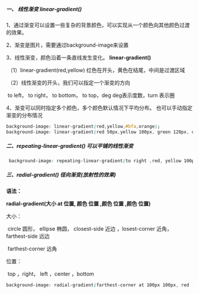 ##### 一、 线性渐变 linear-gradient()

1、通过渐变可以设置一些复杂的背景颜色，可以实现从一个颜色向其他颜色过渡的效果。

2、渐变是图片，需要通过background-image来设置

3、线性渐变，颜色沿着一条直线发生变化。 **linear-gradient()**

​       （1）linear-gradient(red,yellow) 红色在开头，黄色在结尾，中间是过渡区域

​       （2）线性渐变的开头，我们可以指定一个渐变的方向

​            to left， to right， to bottom， to top，deg deg表示度数，turn 表示圈

4、渐变可以同时指定多个颜色，多个颜色默认情况下平均分布。 也可以手动指定渐变的分布情况

```css
background-image: linear-gradient(red,yellow,#bfa,orange);
background-image: linear-gradient(red 50px,yellow 100px, green 120px, orange 200px); 
```

##### 二、repeating-linear-gradient() 可以平铺的线性渐变

```css
 background-image: repeating-linear-gradient(to right ,red, yellow 100px);
```

##### 三、radial-gradient() 径向渐变(放射性的效果)

**语法：**

**radial-gradient(大小 at 位置, 颜色 位置 ,颜色 位置 ,颜色 位置)**

大小：

​          circle 圆形， ellipse 椭圆， closest-side 近边 ，losest-corner 近角，farthest-side 远边

​          farthest-corner 远角

 位置：

​          top ，right， left ，center ，bottom

```css
background-image: radial-gradient(farthest-corner at 100px 100px, red , #bfa);
```


